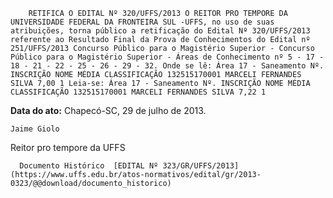         RETIFICA O EDITAL Nº 320/UFFS/2013 O REITOR PRO TEMPORE DA UNIVERSIDADE FEDERAL DA FRONTEIRA SUL -UFFS, no uso de suas atribuições, torna público a retificação do Edital Nº 320/UFFS/2013 referente ao Resultado Final da Prova de Conhecimentos do Edital nº 251/UFFS/2013 Concurso Público para o Magistério Superior - Concurso Público para o Magistério Superior - Áreas de Conhecimento nº 5 - 17 - 18 - 21 - 22 - 25 - 26 - 29 - 32. Onde se lê: Área 17 - Saneamento Nº. INSCRIÇÃO NOME MÉDIA CLASSIFICAÇÃO 132515170001 MARCELI FERNANDES SILVA 7,00 1 Leia-se: Área 17 - Saneamento Nº. INSCRIÇÃO NOME MÉDIA CLASSIFICAÇÃO 132515170001 MARCELI FERNANDES SILVA 7,22 1 

   **Data do ato:** Chapecó-SC, 29 de julho de 2013.   
 

    Jaime Giolo   
 Reitor pro tempore da UFFS 

      Documento Histórico  [EDITAL Nº 323/GR/UFFS/2013](https://www.uffs.edu.br/atos-normativos/edital/gr/2013-0323/@@download/documento_historico)     
      